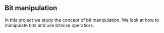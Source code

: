 Bit manipulation
---
In this project we study the concept of bit manipulation. We look at how to manipulate bits and use bitwise operatiors.
